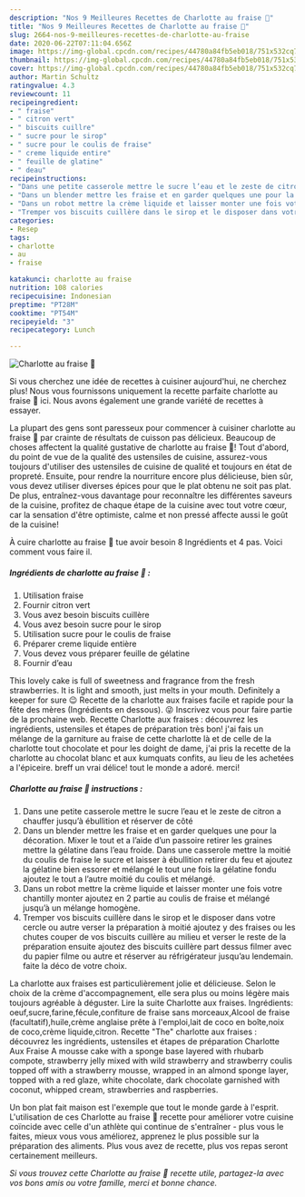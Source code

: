 ```yaml
---
description: "Nos 9 Meilleures Recettes de Charlotte au fraise 🍓"
title: "Nos 9 Meilleures Recettes de Charlotte au fraise 🍓"
slug: 2664-nos-9-meilleures-recettes-de-charlotte-au-fraise
date: 2020-06-22T07:11:04.656Z
image: https://img-global.cpcdn.com/recipes/44780a84fb5eb018/751x532cq70/charlotte-au-fraise-🍓-photo-principale-de-la-recette.jpg
thumbnail: https://img-global.cpcdn.com/recipes/44780a84fb5eb018/751x532cq70/charlotte-au-fraise-🍓-photo-principale-de-la-recette.jpg
cover: https://img-global.cpcdn.com/recipes/44780a84fb5eb018/751x532cq70/charlotte-au-fraise-🍓-photo-principale-de-la-recette.jpg
author: Martin Schultz
ratingvalue: 4.3
reviewcount: 11
recipeingredient:
- " fraise"
- " citron vert"
- " biscuits cuillre"
- " sucre pour le sirop"
- " sucre pour le coulis de fraise"
- " creme liquide entire"
- " feuille de glatine"
- " deau"
recipeinstructions:
- "Dans une petite casserole mettre le sucre l’eau et le zeste de citron a chauffer jusqu’à ébullition et réserver de côté"
- "Dans un blender mettre les fraise et en garder quelques une pour la décoration. Mixer le tout et a l’aide d’un passoire retirer les graines mettre la gélatine dans l’eau froide. Dans une casserole mettre la moitié du coulis de fraise le sucre et laisser à ébullition retirer du feu et ajoutez la gélatine bien essorer et mélangé le tout une fois la gélatine fondu ajoutez le tout a l’autre moitié du coulis et mélangé."
- "Dans un robot mettre la crème liquide et laisser monter une fois votre chantilly monter ajoutez en 2 partie au coulis de fraise et mélangé jusqu’à un mélange homogène."
- "Tremper vos biscuits cuillère dans le sirop et le disposer dans votre cercle ou autre verser la préparation à moitié ajoutez y des fraises ou les chutes couper de vos biscuits cuillère au milieu et verser le reste de la préparation ensuite ajoutez des biscuits cuillère part dessus filmer avec du papier filme ou autre et réserver au réfrigérateur jusqu’au lendemain. faite la déco de votre choix."
categories:
- Resep
tags:
- charlotte
- au
- fraise

katakunci: charlotte au fraise 
nutrition: 108 calories
recipecuisine: Indonesian
preptime: "PT28M"
cooktime: "PT54M"
recipeyield: "3"
recipecategory: Lunch

---
```



![Charlotte au fraise 🍓](https://img-global.cpcdn.com/recipes/44780a84fb5eb018/751x532cq70/charlotte-au-fraise-🍓-photo-principale-de-la-recette.jpg)

Si vous cherchez une idée de recettes à cuisiner aujourd'hui, ne cherchez plus! Nous vous fournissons uniquement la recette parfaite charlotte au fraise 🍓 ici. Nous avons également une grande variété de recettes à essayer.

La plupart des gens sont paresseux pour commencer à cuisiner charlotte au fraise 🍓 par crainte de résultats de cuisson pas délicieux. Beaucoup de choses affectent la qualité gustative de charlotte au fraise 🍓! Tout d'abord, du point de vue de la qualité des ustensiles de cuisine, assurez-vous toujours d'utiliser des ustensiles de cuisine de qualité et toujours en état de propreté. Ensuite, pour rendre la nourriture encore plus délicieuse, bien sûr, vous devez utiliser diverses épices pour que le plat obtenu ne soit pas plat. De plus, entraînez-vous davantage pour reconnaître les différentes saveurs de la cuisine, profitez de chaque étape de la cuisine avec tout votre cœur, car la sensation d'être optimiste, calme et non pressé affecte aussi le goût de la cuisine!

<!--inarticleads1-->

À cuire charlotte au fraise 🍓 tue avoir besoin 8 Ingrédients et 4 pas. Voici comment vous faire il.

##### Ingrédients de charlotte au fraise 🍓 :

1. Utilisation  fraise
1. Fournir  citron vert
1. Vous avez besoin  biscuits cuillère
1. Vous avez besoin  sucre pour le sirop
1. Utilisation  sucre pour le coulis de fraise
1. Préparer  creme liquide entière
1. Vous devez vous préparer  feuille de gélatine
1. Fournir  d’eau


This lovely cake is full of sweetness and fragrance from the fresh strawberries. It is light and smooth, just melts in your mouth. Definitely a keeper for sure 😉 Recette de la charlotte aux fraises facile et rapide pour la fête des mères (Ingrédients en dessous). 😜 Inscrivez vous pour faire partie de la prochaine web. Recette Charlotte aux fraises : découvrez les ingrédients, ustensiles et étapes de préparation très bon! j&#39;ai fais un mélange de la garniture au fraise de cette charlotte là et de celle de la charlotte tout chocolate et pour les doight de dame, j&#39;ai pris la recette de la charlotte au chocolat blanc et aux kumquats confits, au lieu de les achetées a l&#39;épiceire. breff un vrai délice! tout le monde a adoré. merci! 

<!--inarticleads2-->

##### Charlotte au fraise 🍓 instructions :

1. Dans une petite casserole mettre le sucre l’eau et le zeste de citron a chauffer jusqu’à ébullition et réserver de côté
1. Dans un blender mettre les fraise et en garder quelques une pour la décoration. Mixer le tout et a l’aide d’un passoire retirer les graines mettre la gélatine dans l’eau froide. Dans une casserole mettre la moitié du coulis de fraise le sucre et laisser à ébullition retirer du feu et ajoutez la gélatine bien essorer et mélangé le tout une fois la gélatine fondu ajoutez le tout a l’autre moitié du coulis et mélangé.
1. Dans un robot mettre la crème liquide et laisser monter une fois votre chantilly monter ajoutez en 2 partie au coulis de fraise et mélangé jusqu’à un mélange homogène.
1. Tremper vos biscuits cuillère dans le sirop et le disposer dans votre cercle ou autre verser la préparation à moitié ajoutez y des fraises ou les chutes couper de vos biscuits cuillère au milieu et verser le reste de la préparation ensuite ajoutez des biscuits cuillère part dessus filmer avec du papier filme ou autre et réserver au réfrigérateur jusqu’au lendemain. faite la déco de votre choix.


La charlotte aux fraises est particulièrement jolie et délicieuse. Selon le choix de la crème d&#39;accompagnement, elle sera plus ou moins légère mais toujours agréable à déguster. Lire la suite Charlotte aux fraises. Ingrédients: oeuf,sucre,farine,fécule,confiture de fraise sans morceaux,Alcool de fraise (facultatif),huile,crème anglaise prête à l&#39;emploi,lait de coco en boîte,noix de coco,crème liquide,citron. Recette &#34;The&#34; charlotte aux fraises : découvrez les ingrédients, ustensiles et étapes de préparation Charlotte Aux Fraise A mousse cake with a sponge base layered with rhubarb compote, strawberry jelly mixed with wild strawberry and strawberry coulis topped off with a strawberry mousse, wrapped in an almond sponge layer, topped with a red glaze, white chocolate, dark chocolate garnished with coconut, whipped cream, strawberries and raspberries. 

<!--inarticleads1-->

<p>
Un bon plat fait maison est l'exemple que tout le monde garde à l'esprit. L'utilisation de ces Charlotte au fraise 🍓 recette pour améliorer votre cuisine coïncide avec celle d'un athlète qui continue de s'entraîner - plus vous le faites, mieux vous vous améliorez, apprenez le plus possible sur la préparation des aliments. Plus vous avez de recette, plus vos repas seront certainement meilleurs.
</p>

<p>
<i>Si vous trouvez cette Charlotte au fraise 🍓 recette utile, partagez-la avec vos bons amis ou votre famille, merci et bonne chance.</i>
</p>
